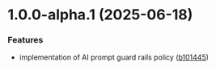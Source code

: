 # 1.0.0-alpha.1 (2025-06-18)


### Features

* implementation of AI prompt guard rails policy ([b101445](https://github.com/gravitee-io/gravitee-policy-ai-prompt-guard-rails/commit/b1014451356cf708dab05f9df1d7a67eaa9fb63b))
